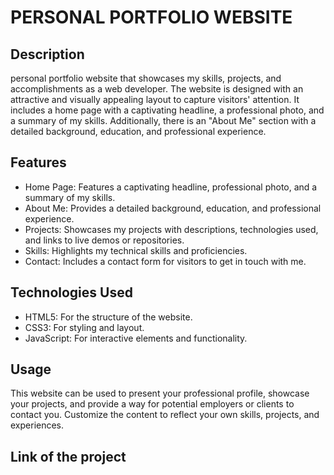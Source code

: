 # PERSONAL PORTFOLIO WEBSITE

## Description

personal portfolio website that showcases my skills, projects, and accomplishments as a web developer. The website is designed with an attractive and visually appealing layout to capture visitors' attention. It includes a home page with a captivating headline, a professional photo, and a summary of my skills. Additionally, there is an "About Me" section with a detailed background, education, and professional experience.

## Features
* Home Page: Features a captivating headline, professional photo, and a summary of my skills.
* About Me: Provides a detailed background, education, and professional experience.
* Projects: Showcases my projects with descriptions, technologies used, and links to live demos or repositories.
* Skills: Highlights my technical skills and proficiencies.
* Contact: Includes a contact form for visitors to get in touch with me.

## Technologies Used
* HTML5: For the structure of the website.
* CSS3: For styling and layout.
* JavaScript: For interactive elements and functionality.

## Usage
This website can be used to present your professional profile, showcase your projects, and provide a way for potential employers or clients to contact you. Customize the content to reflect your own skills, projects, and experiences.

## Link of the project


